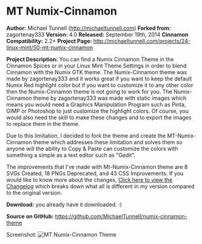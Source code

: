 MT Numix-Cinnamon
====================

**Author:** Michael Tunnell (http://michaeltunnell.com)
**Forked from:** zagortenay333
**Version:** 4.0
**Released:** September 19th, 2014
**Cinnamon Compatibility:** 2.2+
**Project Page:** http://michaeltunnell.com/projects/24-linux-mint/50-mt-numix-cinnamon

**Project Description:**
You can find a Numix Cinnamon Theme in the Cinnamon Spices or in your Linux Mint Theme Settings in order to blend Cinnamon with the Numix GTK theme. The Numix-Cinnamon theme was made by zagortenay333 and it works great if you want to keep the default Numix Red highlight color but if you want to customize it to any other color then the Numix-Cinnamon theme is not going to work for you. The Numix-Cinnamon theme by zagortenay333 was made with static images which means you would need a Graphics Manipulation Program such as Pinta, GIMP or Photoshop to just customize the highlight colors. Of course, you would also need the skill to make these changes and to export the images to replace them in the theme.

Due to this limitation, I decided to fork the theme and create the MT-Numix-Cinnamon theme which addresses these limitation and solves them so anyone will the ability to Copy & Paste can customize the colors with something a simple as a text editor such as "Gedit".

The improvements that I've  made with Mt-Numix-Cinnamon theme are 8 SVGs Created, 18 PNGs Deprecated, and 43 CSS Improvements. If you would like to know more about the changes, [Click here to view the Changelog](https://github.com/MichaelTunnell/numix-cinnamon-theme/blob/master/CHANGELOG.md) which breaks down what all is different in my version compared to the original version.

**Download:**
you already have it downloaded. :)

**Source on GitHub:**
https://github.com/MichaelTunnell/numix-cinnamon-theme

Screenshot:
![MT Numix-Cinnamon Theme](http://michaeltunnell.com/images/blog/mt-numix-cinnamon-video-thumb-512.jpg)